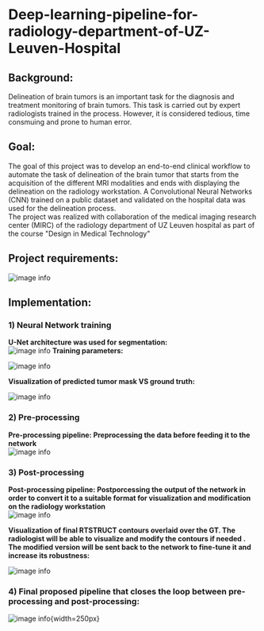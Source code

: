 # Deep-learning-pipeline-for-radiology-department-of-UZ-Leuven-Hospital
## Background:
Delineation of brain tumors is an important task for the diagnosis and treatment monitoring of brain tumors. This task is carried out by expert radiologists trained in the process. However, it is considered tedious, time consmuing and prone to human error.
## Goal:
  The goal of this project was to develop an end-to-end clinical workflow to automate the task of delineation of the brain tumor that starts from the acquisition of the different MRI modalities and ends with displaying the delineation on the radiology workstation. A Convolutional Neural Networks (CNN) trained on a public dataset and validated on the hospital data was used for the delineation process.  
    The project was realized with collaboration of the medical imaging research center (MIRC) of the radiology department of UZ Leuven hospital as part of the course "Design in Medical Technology"
    
## Project requirements:
  
  ![image info](./figures/requirements.PNG)

## Implementation:  
  ### 1) Neural Network training
  **U-Net architecture was used for segmentation:**  
    ![image info](./figures/U_Net.gif)
  **Training parameters:**  
    
  ![image info](./figures/NN_param.PNG)
  
  **Visualization of predicted tumor mask VS ground truth:**  
    
  
  ![image info](./figures/NN_results.PNG)
  
  ### 2) Pre-processing  
   **Pre-processing pipeline: Preprocessing the data before feeding it to the network**  
   ![image info](./figures/Pre_processing.PNG)
   
  ### 3) Post-processing  
  **Post-processing pipeline: Postporcessing the output of the network in order to convert it to a suitable format for visualization and modification on
  the radiology workstation**  
   ![image info](./figures/post_processing.PNG)
   
   **Visualization of final RTSTRUCT contours overlaid over the GT. The radiologist will be able to visualize and modify the contours if needed
   . The modified version will be sent back to the network to fine-tune it and increase its robustness:**  
   
   ![image info](./figures/RT_STRUCT_contour.PNG)
   
   ### 4) Final proposed pipeline that closes the loop between pre-processing and post-processing:  
   
   ![image info](./figures/Pipline.PNG){width=250px}
   
   
   
  


